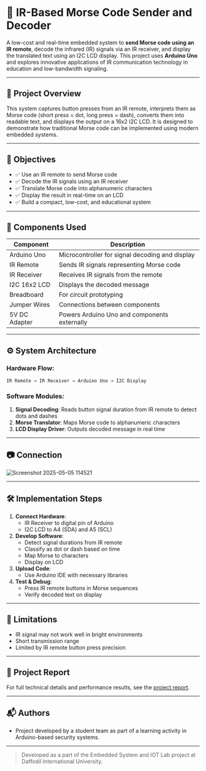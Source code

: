 # 📡 IR-Based Morse Code Sender and Decoder

A low-cost and real-time embedded system to **send Morse code using an IR remote**, decode the infrared (IR) signals via an IR receiver, and display the translated text using an I2C LCD display. This project uses **Arduino Uno** and explores innovative applications of IR communication technology in education and low-bandwidth signaling.

---

## 📘 Project Overview

This system captures button presses from an IR remote, interprets them as Morse code (short press = dot, long press = dash), converts them into readable text, and displays the output on a 16x2 I2C LCD. It is designed to demonstrate how traditional Morse code can be implemented using modern embedded systems.

---

## 🎯 Objectives

- ✅ Use an IR remote to send Morse code
- ✅ Decode the IR signals using an IR receiver
- ✅ Translate Morse code into alphanumeric characters
- ✅ Display the result in real-time on an LCD
- ✅ Build a compact, low-cost, and educational system

---

## 🧰 Components Used

| Component         | Description                                        |
|------------------|----------------------------------------------------|
| Arduino Uno       | Microcontroller for signal decoding and display   |
| IR Remote         | Sends IR signals representing Morse code          |
| IR Receiver       | Receives IR signals from the remote               |
| I2C 16x2 LCD      | Displays the decoded message                      |
| Breadboard        | For circuit prototyping                           |
| Jumper Wires      | Connections between components                    |
| 5V DC Adapter     | Powers Arduino Uno and components externally      |

---

## ⚙️ System Architecture

### Hardware Flow:
``IR Remote → IR Receiver → Arduino Uno → I2C Display``

### Software Modules:
1. **Signal Decoding**: Reads button signal duration from IR remote to detect dots and dashes
2. **Morse Translator**: Maps Morse code to alphanumeric characters
3. **LCD Display Driver**: Outputs decoded message in real time

---

## 📷 Connection
![Screenshot 2025-05-05 114521](https://github.com/user-attachments/assets/b6cb72a3-d6fb-4281-bf78-666b745765fd)

---

## 🛠️ Implementation Steps

1. **Connect Hardware**:
   - IR Receiver to digital pin of Arduino
   - I2C LCD to A4 (SDA) and A5 (SCL)
2. **Develop Software**:
   - Detect signal durations from IR remote
   - Classify as dot or dash based on time
   - Map Morse to characters
   - Display on LCD
3. **Upload Code**:
   - Use Arduino IDE with necessary libraries
4. **Test & Debug**:
   - Press IR remote buttons in Morse sequences
   - Verify decoded text on display

---

## 🧩 Limitations

- IR signal may not work well in bright environments
- Short transmission range
- Limited by IR remote button press precision

---

## 📄 Project Report

For full technical details and performance results, see the [project report](IR-Based-Morse-Code-Sender.pdf).

---

## 📬 Authors

- Project developed by a student team as part of a learning activity in Arduino-based security systems.

---
> Developed as a part of the Embedded System and IOT Lab project at Daffodil International University.
